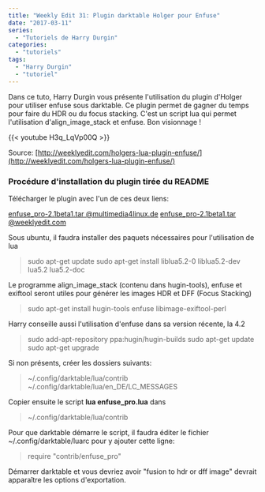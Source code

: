```yaml
---
title: "Weekly Edit 31: Plugin darktable Holger pour Enfuse"
date: "2017-03-11"
series:
  - "Tutoriels de Harry Durgin"
categories: 
  - "tutoriels"
tags: 
  - "Harry Durgin"
  - "tutoriel"
---
```


Dans ce tuto, Harry Durgin vous présente l'utilisation du plugin d'Holger pour utiliser enfuse sous darktable. Ce plugin permet de gagner du temps pour faire du HDR ou du focus stacking. C'est un script lua qui permet l'utilisation d'align_image_stack et enfuse. Bon visionnage !

{{< youtube H3q_LqVp00Q >}}

Source: [http://weeklyedit.com/holgers-lua-plugin-enfuse/](http://weeklyedit.com/holgers-lua-plugin-enfuse/)

### Procédure d'installation du plugin tirée du README

Télécharger le plugin avec l'un de ces deux liens:

[enfuse_pro-2.1beta1.tar @multimedia4linux.de](http://www.multimedia4linux.de/images/darktable/plugins/enfuse_pro-2.1beta1.tar) [enfuse_pro-2.1beta1.tar @weeklyedit.com](https://drive.google.com/open?id=0B7mIPRZEcQpAbXZYSURZc00teGc)

Sous ubuntu, il faudra installer des paquets nécessaires pour l'utilisation de lua

> sudo apt-get update sudo apt-get install liblua5.2-0 liblua5.2-dev lua5.2 lua5.2-doc

Le programme align_image_stack (contenu dans hugin-tools), enfuse et exiftool seront utiles pour générer les images HDR et DFF (Focus Stacking)

> sudo apt-get install hugin-tools enfuse libimage-exiftool-perl

Harry conseille aussi l'utilisation d'enfuse dans sa version récente,  la 4.2

> sudo add-apt-repository ppa:hugin/hugin-builds sudo apt-get update sudo apt-get upgrade

Si non présents, créer les dossiers suivants:

> ~/.config/darktable/lua/contrib ~/.config/darktable/lua/en_DE/LC_MESSAGES

Copier ensuite le script **lua enfuse_pro.lua** dans

> ~/.config/darktable/lua/contrib

Pour que darktable démarre le script, il faudra éditer le fichier ~/.config/darktable/luarc pour y ajouter cette ligne:

> require "contrib/enfuse_pro"

Démarrer darktable et vous devriez avoir "fusion to hdr or dff image" devrait apparaître les options d'exportation.
